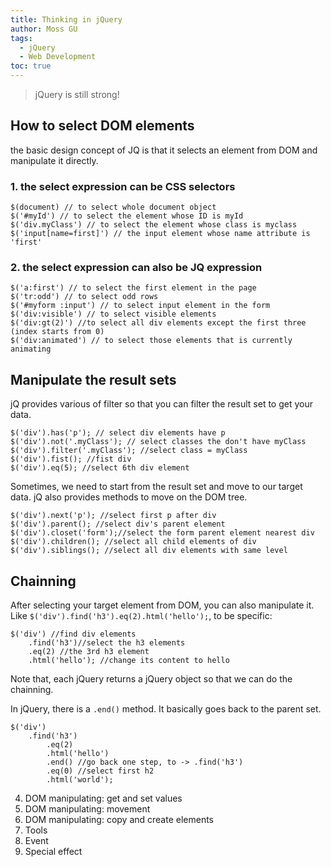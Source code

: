 ```yaml
---
title: Thinking in jQuery
author: Moss GU
tags: 
  - jQuery
  - Web Development
toc: true
---
```


> jQuery is still strong!

How to select DOM elements
---

the basic design concept of JQ is that it selects an element from DOM and manipulate it directly.

### 1. the select expression can be CSS selectors

```
$(document) // to select whole document object
$('#myId') // to select the element whose ID is myId
$('div.myClass') // to select the element whose class is myclass
$('input[name=first]') // the input element whose name attribute is 'first'
```

### 2. the select expression can also be JQ expression
	
```
$('a:first') // to select the first element in the page
$('tr:odd') // to select odd rows
$('#myform :input') // to select input element in the form
$('div:visible') // to select visible elements
$('div:gt(2)') //to select all div elements except the first three (index starts from 0)   
$('div:animated') // to select those elements that is currently animating
```

Manipulate the result sets
---

jQ provides various of filter so that you can filter the result set to get your data.

```
$('div').has('p'); // select div elements have p 
$('div').not('.myClass'); // select classes the don't have myClass
$('div').filter('.myClass'); //select class = myClass
$('div').fist(); //fist div
$('div').eq(5); //select 6th div element
```

Sometimes, we need to start from the result set and move to our target data. jQ also provides methods to move on the DOM tree.

```
$('div').next('p'); //select first p after div
$('div').parent(); //select div's parent element
$('div').closet('form');//select the form parent element nearest div
$('div').children(); //select all child elements of div
$('div').siblings(); //select all div elements with same level
```

Chainning 
---

After selecting your target element from DOM, you can also manipulate it. Like `$('div').find('h3').eq(2).html('hello');`, to be specific:

```
$('div') //find div elements
    .find('h3')//select the h3 elements
    .eq(2) //the 3rd h3 element
    .html('hello'); //change its content to hello
```

Note that, each jQuery returns a jQuery object so that we can do the chainning.

In jQuery, there is a `.end()` method. It basically goes back to the parent set.

```
$('div') 
    .find('h3')
        .eq(2) 
        .html('hello')
        .end() //go back one step, to -> .find('h3')
        .eq(0) //select first h2
        .html('world');
```

4. DOM manipulating: get and set values
5. DOM manipulating: movement
6. DOM manipulating: copy and create  elements
7. Tools
8. Event
9. Special effect

